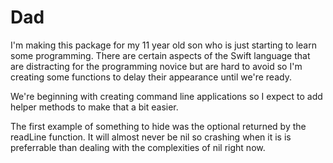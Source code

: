 # Dad

I'm making this package for my 11 year old son who is just starting to learn some programming. There are certain aspects of the Swift language that are distracting for the programming novice but are hard to avoid so I'm creating some functions to delay their appearance until we're ready.

We're beginning with creating command line applications so I expect to add helper methods to make that a bit easier.

The first example of something to hide was the optional returned by the readLine function. It will almost never be nil so crashing when it is is preferrable than dealing with the complexities of nil right now.
